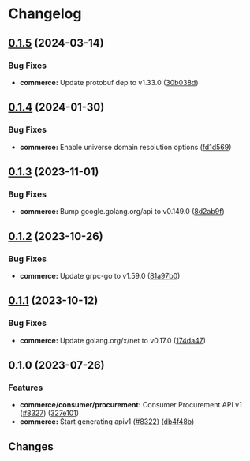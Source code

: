 # Changelog

## [0.1.5](https://github.com/googleapis/google-cloud-go/compare/commerce/v0.1.4...commerce/v0.1.5) (2024-03-14)


### Bug Fixes

* **commerce:** Update protobuf dep to v1.33.0 ([30b038d](https://github.com/googleapis/google-cloud-go/commit/30b038d8cac0b8cd5dd4761c87f3f298760dd33a))

## [0.1.4](https://github.com/googleapis/google-cloud-go/compare/commerce/v0.1.3...commerce/v0.1.4) (2024-01-30)


### Bug Fixes

* **commerce:** Enable universe domain resolution options ([fd1d569](https://github.com/googleapis/google-cloud-go/commit/fd1d56930fa8a747be35a224611f4797b8aeb698))

## [0.1.3](https://github.com/googleapis/google-cloud-go/compare/commerce/v0.1.2...commerce/v0.1.3) (2023-11-01)


### Bug Fixes

* **commerce:** Bump google.golang.org/api to v0.149.0 ([8d2ab9f](https://github.com/googleapis/google-cloud-go/commit/8d2ab9f320a86c1c0fab90513fc05861561d0880))

## [0.1.2](https://github.com/googleapis/google-cloud-go/compare/commerce/v0.1.1...commerce/v0.1.2) (2023-10-26)


### Bug Fixes

* **commerce:** Update grpc-go to v1.59.0 ([81a97b0](https://github.com/googleapis/google-cloud-go/commit/81a97b06cb28b25432e4ece595c55a9857e960b7))

## [0.1.1](https://github.com/googleapis/google-cloud-go/compare/commerce/v0.1.0...commerce/v0.1.1) (2023-10-12)


### Bug Fixes

* **commerce:** Update golang.org/x/net to v0.17.0 ([174da47](https://github.com/googleapis/google-cloud-go/commit/174da47254fefb12921bbfc65b7829a453af6f5d))

## 0.1.0 (2023-07-26)


### Features

* **commerce/consumer/procurement:** Consumer Procurement API v1 ([#8327](https://github.com/googleapis/google-cloud-go/issues/8327)) ([327e101](https://github.com/googleapis/google-cloud-go/commit/327e10188a2e22dd7b7e6c12a8cf66729f65974c))
* **commerce:** Start generating apiv1 ([#8322](https://github.com/googleapis/google-cloud-go/issues/8322)) ([db4f48b](https://github.com/googleapis/google-cloud-go/commit/db4f48bc9d5366f524f1fce82f2fea8094ea8c1e))

## Changes
